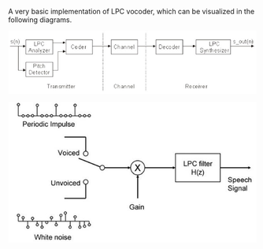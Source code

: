 A very basic implementation of LPC vocoder, which can be visualized in the following diagrams.

![ScreenShot](/misc/lpc1.jpg)

![ScreenShot](/misc/lpc2.jpg)
